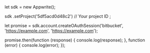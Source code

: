 let sdk = new Appwrite();

sdk
    .setProject('5df5acd0d48c2') // Your project ID
;

let promise = sdk.account.createOAuthSession('bitbucket', 'https://example.com', 'https://example.com');

promise.then(function (response) {
    console.log(response);
}, function (error) {
    console.log(error);
});
